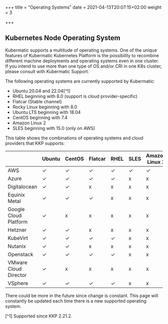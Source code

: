 +++
title = "Operating Systems"
date = 2021-04-13T20:07:15+02:00
weight = 3

+++

## Kubernetes Node Operating System

Kubermatic supports a multitude of operating systems. One of the unique features of Kubermatic Kubernetes Platform is the possibility to recombine different machine deployments and operating systems even in one cluster. If you intend to use more than one type of OS and/or CRI in one K8s cluster, please consult with Kubermatic Support.

The following operating systems are currently supported by Kubermatic:

* Ubuntu 20.04 and 22.04[^1]
* RHEL beginning with 8.0 (support is cloud provider-specific)
* Flatcar (Stable channel)
* Rocky Linux beginning with 8.0
* Ubuntu LTS beginning with 18.04
* CentOS beginning with 7.4
* Amazon Linux 2
* SLES beginning with 15.0 (only on AWS)

This table shows the combinations of operating systems and cloud providers that KKP supports:

|   | Ubuntu | CentOS | Flatcar | RHEL | SLES | Amazon Linux 2 | Rocky Linux |
|---|---|---|---|---|---|---|---|
| AWS | ✓ | ✓ | ✓ | ✓ | ✓ | ✓ | ✓ |
| Azure | ✓ | ✓ | ✓ | ✓ | x | x | ✓ |
| Digitalocean  | ✓ | ✓ | x | x | x | x | ✓ |
| Equinix Metal | ✓ | ✓ | ✓ | x | x | x | ✓ |
| Google Cloud Platform | ✓ | x | x | x | x | x | x |
| Hetzner | ✓ | ✓ | x | x | x | x | ✓ |
| KubeVirt | ✓ | ✓ | ✓ | ✓ | x | x | ✓ |
| Nutanix | ✓ | ✓ | x | x | x | x | x |
| Openstack | ✓ | ✓ | ✓ | ✓ | x | x | ✓ |
| VMware Cloud Director | ✓ | x | x | x | x | x | x |
| VSphere | ✓ | ✓ | ✓ | ✓ | x | x | ✓ |

There could be more in the future since change is constant. This page will constantly be updated each time there is a new supported operating system.


[^1] Supported since KKP 2.21.2.
